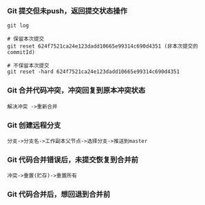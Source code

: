 ### Git 提交但未push，返回提交状态操作
```
git log 

# 保留本次提交
git reset 624f7521ca24e123dadd10665e99314c690d4351 (非本次提交的commitId)

# 不保留本次提交
git reset -hard 624f7521ca24e123dadd10665e99314c690d4351
```

### Git 合并代码冲突，冲突回复到原本冲突状态
```
解决冲突 ->重新合并
```

### Git 创建远程分支
```
分支->分支名->工作副本父节点->选择分支->推送到master
```

### Git 代码合并错误后，未提交恢复到合并前
```
冲突->重置(贮存)->重置所有
```

### Git 代码合并后，想回退到合并前
```

```